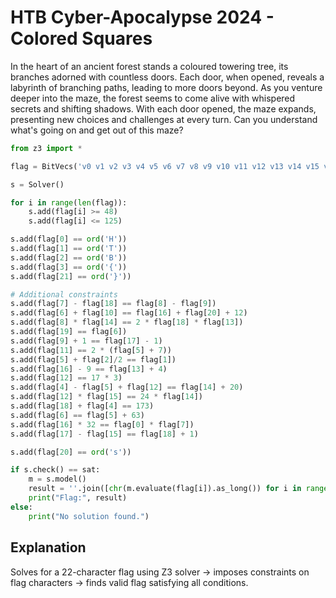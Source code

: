 # HTB Cyber-Apocalypse 2024 - Colored Squares


In the heart of an ancient forest stands a coloured towering tree, its branches adorned with countless doors. Each door, when opened, reveals a labyrinth of branching paths, leading to more doors beyond. As you venture deeper into the maze, the forest seems to come alive with whispered secrets and shifting shadows. With each door opened, the maze expands, presenting new choices and challenges at every turn. Can you understand what's going on and get out of this maze?

<!--more-->

```python
from z3 import *

flag = BitVecs('v0 v1 v2 v3 v4 v5 v6 v7 v8 v9 v10 v11 v12 v13 v14 v15 v16 v17 v18 v19 v20 v21', 8)

s = Solver()

for i in range(len(flag)):
    s.add(flag[i] >= 48)
    s.add(flag[i] <= 125)

s.add(flag[0] == ord('H'))
s.add(flag[1] == ord('T'))
s.add(flag[2] == ord('B'))
s.add(flag[3] == ord('{'))
s.add(flag[21] == ord('}'))

# Additional constraints
s.add(flag[7] - flag[18] == flag[8] - flag[9])
s.add(flag[6] + flag[10] == flag[16] + flag[20] + 12)
s.add(flag[8] * flag[14] == 2 * flag[18] * flag[13])
s.add(flag[19] == flag[6])
s.add(flag[9] + 1 == flag[17] - 1)
s.add(flag[11] == 2 * (flag[5] + 7))
s.add(flag[5] + flag[2]/2 == flag[1])
s.add(flag[16] - 9 == flag[13] + 4)
s.add(flag[12] == 17 * 3)
s.add(flag[4] - flag[5] + flag[12] == flag[14] + 20)
s.add(flag[12] * flag[15] == 24 * flag[14])
s.add(flag[18] + flag[4] == 173)
s.add(flag[6] == flag[5] + 63)
s.add(flag[16] * 32 == flag[0] * flag[7])
s.add(flag[17] - flag[15] == flag[18] + 1)

s.add(flag[20] == ord('s'))

if s.check() == sat:
    m = s.model()
    result = ''.join([chr(m.evaluate(flag[i]).as_long()) for i in range(len(flag))])
    print("Flag:", result)
else:
    print("No solution found.")

```

## Explanation

Solves for a 22-character flag using Z3 solver -> imposes constraints on flag characters -> finds valid flag satisfying all conditions.

